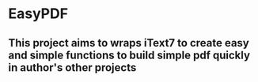 # EasyPDF
## This project aims to wraps iText7 to create easy and simple functions to build simple pdf quickly in author's other projects
